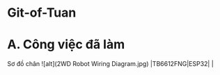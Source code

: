 # Git-of-Tuan 
# A. Công việc đã làm 

Sơ đồ chân 
![alt](2WD Robot Wiring Diagram.jpg)
|TB6612FNG|ESP32|
|